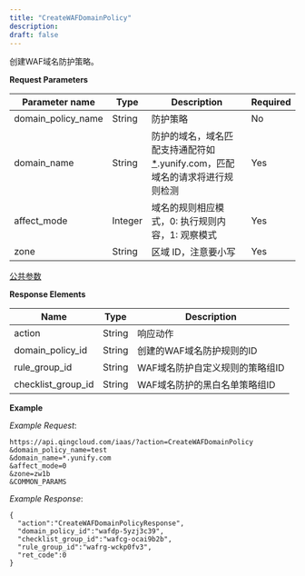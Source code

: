 ```yaml
---
title: "CreateWAFDomainPolicy"
description: 
draft: false
---
```




创建WAF域名防护策略。

**Request Parameters**

| Parameter name | Type | Description | Required |
| --- | --- | --- | --- |
| domain_policy_name | String | 防护策略 | No |
| domain_name | String | 防护的域名，域名匹配支持通配符如 [*](#id1).yunify.com，匹配域名的请求将进行规则检测 | Yes |
| affect_mode | Integer | 域名的规则相应模式，0: 执行规则内容，1: 观察模式 | Yes |
| zone | String | 区域 ID，注意要小写 | Yes |

[公共参数](../../../parameters/)

**Response Elements**

| Name | Type | Description |
| --- | --- | --- |
| action | String | 响应动作 |
| domain_policy_id | String | 创建的WAF域名防护规则的ID |
| rule_group_id | String | WAF域名防护自定义规则的策略组ID |
| checklist_group_id | String | WAF域名防护的黑白名单策略组ID |

**Example**

_Example Request_:

```
https://api.qingcloud.com/iaas/?action=CreateWAFDomainPolicy
&domain_policy_name=test
&domain_name=*.yunify.com
&affect_mode=0
&zone=zw1b
&COMMON_PARAMS
```

_Example Response_:

```
{
  "action":"CreateWAFDomainPolicyResponse",
  "domain_policy_id":"wafdp-5yzj3c39",
  "checklist_group_id":"wafcg-ocai9b2b",
  "rule_group_id":"wafrg-wckp0fv3",
  "ret_code":0
}
```

